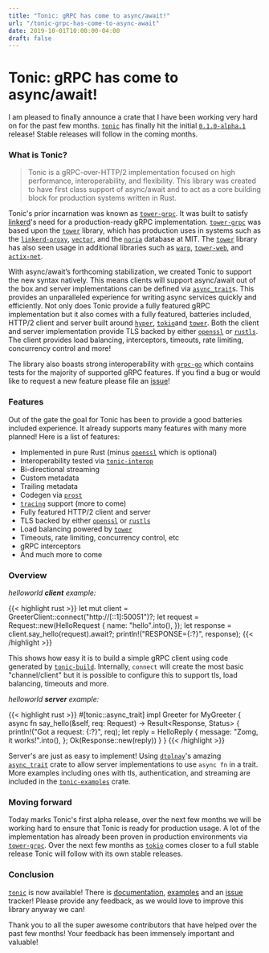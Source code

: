 ```yaml
---
title: "Tonic: gRPC has come to async/await!"
url: "/tonic-grpc-has-come-to-async-await"
date: 2019-10-01T10:00:00-04:00
draft: false
---
```


# Tonic: gRPC has come to async/await!

I am pleased to finally announce a crate that I have been working very hard on for the
past few months. [`tonic`] has finally hit the initial [`0.1.0-alpha.1`] release! Stable
releases will follow in the coming months.

### What is Tonic?

> Tonic is a gRPC-over-HTTP/2 implementation focused on high performance, interoperability, and flexibility. This library was created to have first class support of async/await and to act as a core building block for production systems written in Rust.

Tonic's prior incarnation was known as [`tower-grpc`]. It was built to satisfy [linkerd]'s need for a production-ready gRPC implementation. [`tower-grpc`] was based upon the [`tower`] library, which has production uses in systems such as the [`linkerd-proxy`], [`vector`], and the [`noria`] database at MIT. The [`tower`] library has also seen usage in additional libraries such as  [`warp`], [`tower-web`], and [`actix-net`].

With async/await’s forthcoming stabilization, we created Tonic to support the new syntax natively. This means clients will support async/await out of the box and server
implementations can be defined via [`async_trait`]s. This provides an unparalleled experience for
writing async services quickly and efficiently. Not only does Tonic provide a fully featured gRPC implementation but it also comes with a fully featured, batteries included, HTTP/2 client and server built
around [`hyper`], [`tokio`]and [`tower`]. Both the client and server implementation provide TLS backed by
either [`openssl`] or [`rustls`]. The client provides load balancing, interceptors, timeouts, rate limiting,
concurrency control and more!

The library also boasts strong interoperability with [`grpc-go`] which contains tests for the majority of supported gRPC features. If you find a bug or would like to request a new feature please file an [issue]!

### Features

Out of the gate the goal for Tonic has been to provide a good batteries included experience. It
already supports many features with many more planned! Here is a list of features:

- Implemented in pure Rust (minus [`openssl`] which is optional)
- Interoperability tested via [`tonic-interop`]
- Bi-directional streaming
- Custom metadata
- Trailing metadata
- Codegen via [`prost`]
- [`tracing`] support (more to come)
- Fully featured HTTP/2 client and server
- TLS backed by either [`openssl`] or [`rustls`]
- Load balancing powered by [`tower`]
- Timeouts, rate limiting, concurrency control, etc
- gRPC interceptors
- And much more to come

### Overview

_helloworld **client** example:_

{{< highlight rust >}}
let mut client = GreeterClient::connect("http://[::1]:50051")?;
let request = Request::new(HelloRequest {
    name: "hello".into(),
});
let response = client.say_hello(request).await?;
println!("RESPONSE={:?}", response);
{{< /highlight >}}

This shows how easy it is to build a simple gRPC client using code generated by [`tonic-build`]. Internally,
`connect` will create the most basic "channel/client" but it is possible to configure this to support
tls, load balancing, timeouts and more.

_helloworld **server** example:_

{{< highlight rust >}}
#[tonic::async_trait]
impl Greeter for MyGreeter {
    async fn say_hello(&self, req: Request<HelloRequest>)
        -> Result<Response<HelloReply>, Status>
    {
        println!("Got a request: {:?}", req);
        let reply = HelloReply {
            message: "Zomg, it works!".into(),
        };
        Ok(Response::new(reply))
    }
}
{{< /highlight >}}

Server's are just as easy to implement! Using [`dtolnay`]'s amazing [`async_trait`] crate
to allow server implementations to use `async fn` in a trait. More examples including ones with tls, authentication, and streaming are included in the [`tonic-examples`] crate.

### Moving forward

Today marks Tonic's first alpha release, over the next few months we will be working hard
to ensure that Tonic is ready for production usage. A lot of the implementation has already
been proven in production environments via [`tower-grpc`]. Over the next few months as [`tokio`]
comes closer to a full stable release Tonic will follow with its own stable releases.

### Conclusion

[`tonic`] is now available! There is [documentation], [examples][`tonic-examples`] and
an [issue] tracker! Please provide any feedback, as we would love to improve this library
anyway we can!

Thank you to all the super awesome contributors that have helped over the past few months! Your
feedback has been immensely important and valuable!

[`tonic`]: https://github.com/hyperium/tonic
[issue]: https://github.com/hyperium/tonic/issues/new
[`hyper`]: https://github.com/hyperium/hyper
[`tower`]: https://github.com/tower-rs/tower
[`tokio`]: https://github.com/tokio-rs/tokio
[`tracing`]: https://github.com/tokio-rs/tracing
[`rustls`]: https://github.com/ctz/rustls
[`openssl`]: https://github.com/sfackler/rust-openssl
[`prost`]: https://github.com/danburkert/prost
[`tower-grpc`]: https://github.com/tower-rs/tower-grpc
[`0.1.0-alpha.1`]: https://crates.io/crates/tonic/0.1.0-alpha.1
[`async_trait`]: https://crates.io/crates/async-trait
[`dtolnay`]: https://github.com/dtolnay
[linkerd]: https://linkerd.io/
[`vector`]: https://github.com/timberio/vector
[`linkerd-proxy`]: https://github.com/linkerd/linkerd2-proxy
[`tonic-interop`]: https://github.com/hyperium/tonic/tree/master/tonic-interop
[`tonic-build`]: https://github.com/hyperium/tonic/tree/master/tonic-build
[`tonic-examples`]: https://github.com/hyperium/tonic/tree/master/tonic-examples
[`warp`]: https://github.com/seanmonstar/warp
[`tower-web`]: https://github.com/seanmonstar/warp
[`actix-net`]: https://github.com/actix/actix-net
[`noria`]: https://github.com/mit-pdos/noria
[`grpc-go`]: https://github.com/grpc/grpc-go
[documentation]: https://docs.rs/tonic/0.1.0-alpha.1/tonic/
[`tower`]: https://github.com/tower-rs/tower
